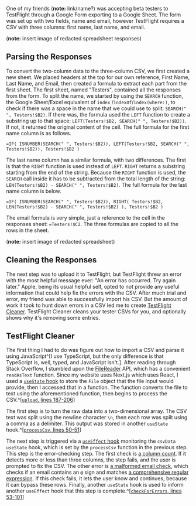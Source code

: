 One of my friends (**note:** link/name?) was accepting beta testers to TestFlight through a Google Form
exporting to a Google Sheet. The form was set up with two fields, name and email,
however TestFlight requires a CSV with three columns: first name, last name, and
email.

(**note:** insert image of redacted spreadsheet responses)

## Parsing the Responses

To convert the two-column data to the three-column CSV, we first created a new sheet.
We placed headers at the top for our own reference, First Name, Last Name, and Email,
then created a formula to extract each part from the first sheet. The first sheet,
named "Testers", contained all the responses from the form. To split the name, we
started by using the `SEARCH` function, the Google Sheet/Excel equivalent of `index`
/`indexOf`/`index(where:)`, to check if there was a space in the name that we could
use to split: `SEARCH(" ", Testers!$B2)`. If there was, the formula used the `LEFT`
function to create a substring up to that space:
`LEFT(Testers!$B2, SEARCH(" ", Testers!$B2))`. If not, it returned the original
content of the cell. The full formula for the first name column is as follows.

```excel-formula
=IF( ISNUMBER(SEARCH(" ", Testers!$B2)), LEFT(Testers!$B2, SEARCH(" ", Testers!$B2)), Testers!$B2 )
```

The last name column has a similar formula, with two differences. The first is that
the `RIGHT` function is used instead of `LEFT`. `RIGHT` returns a substring starting
from the end of the string. Because the `RIGHT` function is used, the `SEARCH` call
inside it has to be subtracted from the total length of the string:
`LEN(Testers!$B2) - SEARCH(" ", Testers!$B2)`. The full formula for the last name
column is below.

```excel-formula
=IF( ISNUMBER(SEARCH(" ", Testers!$B2)), RIGHT( Testers!$B2, LEN(Testers!$B2) - SEARCH(" ", Testers!$B2) ), Testers!$B2 )
```

The email formula is very simple, just a reference to the cell in the responses
sheet: `=Testers!$C2`. The three formulas are copied to all the rows in the sheet.

(**note:** insert image of redacted spreadsheet)

## Cleaning the Responses

The next step was to upload it to TestFlight, but TestFlight threw an error with
the most helpful message ever: "An error has occurred. Try again later." Apple,
being its usual helpful self, opted to not provide any useful information that could
help fix the errors with the CSV. After much trial and error, my friend was able
to successfully import his CSV. But the amount of work it took to hunt down errors
in a CSV led me to create [TestFlight Cleaner](/program/testflight-cleaner). TestFlight
Cleaner cleans your tester CSVs for you, and optionally shows why it's removing
some entries.

## TestFlight Cleaner

The first thing I had to do was figure out how to import a CSV and parse it using
JavaScript^[I use TypeScript, but the only difference is that TypeScript is, well, typed, and JavaScript isn't.]. After reading through Stack Overflow, I stumbled
upon the [FileReader](https://developer.mozilla.org/en-US/docs/Web/API/FileReader)
API, which has a convenient `readAsText` function. Since my website uses Next.js
which uses React, I used a [`useState` hook](https://react.dev/reference/react/useState)
to store the `File` object that the file input would provide, then I accessed that
in a function. The function converts the file to text using the aforementioned function,
then begins to process the CSV.^[[`upload`, lines 187-206](https://github.com/hkamran80/website/blob/redesign-nextjs/pages/program/testflight-cleaner.tsx#L187-L206)]

The first step is to turn the raw data into a two-dimensional array. The CSV text
was split using the newline character `\n`, then each row was split using a comma
as a delimiter. This output was stored in another `useState` hook.^[[`processCsv`, lines 50-51](https://github.com/hkamran80/website/blob/redesign-nextjs/pages/program/testflight-cleaner.tsx#L50-L51)]

The next step is triggered via a [`useEffect` hook](https://react.dev/reference/react/useEffect)
monitoring the `csvData` `useState` hook, which is set by the `processCsv` function
in the previous step. This step is the error-checking step. The first check is
[a column count](https://github.com/hkamran80/website/blob/redesign-nextjs/pages/program/testflight-cleaner.tsx#L56-L67).
If it detects more or less than three columns, the step fails, and the user is prompted
to fix the CSV. The other error is [a malformed email check](https://github.com/hkamran80/website/blob/redesign-nextjs/pages/program/testflight-cleaner.tsx#L69-L98),
which checks if an email contains an `@` sign and matches
[a comprehensive regular expression](https://github.com/hkamran80/website/blob/redesign-nextjs/pages/program/testflight-cleaner.tsx#L80).
If this check fails, it lets the user know and continues, because it can bypass
these rows. Finally, another `useState` hook is used to inform another `useEffect`
hook that this step is complete.^[[`checkForErrors`, lines 53-101](https://github.com/hkamran80/website/blob/redesign-nextjs/pages/program/testflight-cleaner.tsx#L53-L101)]